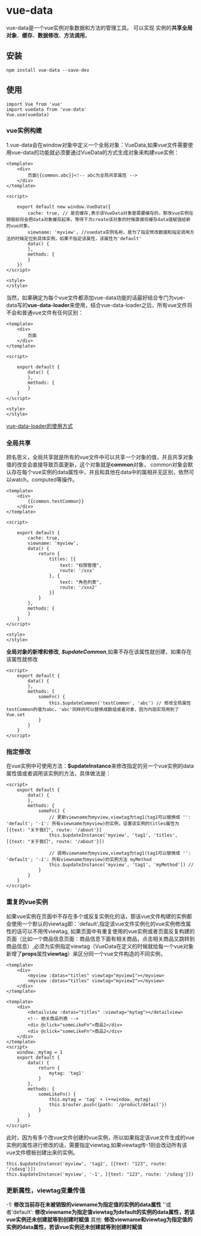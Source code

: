 # vue-data
vue-data是一个vue实例对象数据和方法的管理工具。
可以实现 实例的**共享全局对象**、**缓存**、**数据修改**、**方法调用**。
## 安装
```
npm install vue-data --save-dev
```
## 使用
```
import Vue from 'vue'
import vuedata from 'vue-data'
Vue.use(vuedata)
```
### vue实例构建
1.vue-data会在window对象中定义一个全局对象：VueData,如果vue文件需要使用vue-data的功能就必须要通过VueData的方式生成对象来构建vue实例：
```
<template>
	<div>
		页面{{common.abc}}<!-- abc为全局共享属性 -->
	</div>
</template>

<script>
	
	export default new window.VueData({
		cache: true, // 是否缓存,表示该VueData对象是需要缓存的，那改vue实例在销毁前将会把data对象缓存起来，等待下次create该对象的时候直接将缓存data值赋值给新的vue对象。
		viewname: 'myview', //vuedata实例名称，是为了指定修改数据和指定调用方法的时候定位到具体实例，如果不指定该属性，该属性为'default'
		data() {
		},
		methods: {
		}
	})
</script>

<style>
</style>
```
当然，如果确定为每个vue文件都添加vue-data功能的话最好结合专门为vue-data写的**vue-data-loader**来使用，结合vue-data-loader之后，所有vue文件将不会和普通vue文件有任何区别：
```
<template>
	<div>
		页面
	</div>
</template>

<script>
	
	export default {
		data() {
		},
		methods: {
		}
	}
</script>

<style>
</style>
```
[vue-data-loader的使用方式](https://github.com/avengang/vue-data-loader/tree/master)
### 全局共享
顾名思义，全局共享就是所有的vue文件中可以共享一个对象的值，并且共享对象值的改变会直接导致页面更新，这个对象就是**common**对象，
common对象会默认存在每个vue实例的data属性中，并且和其他在data中的属相并无区别，依然可以watch，computed等操作。
```
<template>
	<div>
		{{common.testCommon}}
	</div>
</template>

<script>
	
	export default {
		cache: true,
		viewname: 'myview',
		data() {
			return {
				titles: [{
					text: "权限管理",
					route: '/xxx'
				}, {
					text: "角色列表",
					route: '/xxx2'
				}]
			}
		},
		methods: {
		}
	}
</script>

<style>
</style>
```
**全局对象的新增和修改**, ***$updateCommon***,如果不存在该属性就创建，如果存在该属性就修改
```
<script>
	export default {
		data() {
		},
		methods: {
			someFn() {
				this.$updateCommon('testCommon', 'abc') // 修改全局属性testCommon的值为abc，'abc'同样的可以替换成数组或者对象，因为内部实现用到了Vue.set
			}
		}
	}
</script>
```

### 指定修改
在vue实例中可使用方法：**$updateInstance**来修改指定的另一个vue实例的data属性值或者调用该实例的方法，具体做法是：
```
<script>
	export default {
		data() {
		},
		methods: {
			someFn() {
				// 更新viewname为myview,viewtag为tag1(tag1可以替换成 '': 'default'; '-1': 所有viewname为myview)的实例，设置该实例的titles属性为[{text: "关于我们", route: '/about'}]
				this.$updateInstance('myview', 'tag1', 'titles', [{text: "关于我们", route: '/about'}])
				
				// 调用viewname为myview,viewtag为tag1(tag1可以替换成 '': 'default'; '-1': 所有viewname为myview)的实例方法 myMethod
				this.$updateInstance('myview', 'tag1', 'myMethod']) // 
			}
		}
	}
</script>
```
### 重复的vue实例
如果vue实例在页面中不存在多个或反复实例化的话，那该vue文件构建的实例都会使用一个默认的viewtag即：'default',指定该vue文件实例化的vue实例修改属性的话可以不用传viewtag,
如果页面中有重复使用的vue实例或者页面反复构建的页面（比如一个商品信息页面：商品信息下面有相关商品，点击相关商品又跳转到商品信息）,必须为实例指定viewtag（VueData在定义的时候就给每一个vue对象新增了**props**属性**viewtag**）来区分同一个vue文件构造的不同实例，
```
<template>
	<div>
		<myview :datas="titles" viewtag="myview1"></myview>
		<myview :datas="titles" viewtag="myview2"></myview>
	</div>
</template>
```
```
<template>
	<div>
		<detailview :datas="titles" :viewtag="mytag"></detailview>
		<!-- 相关商品列表 -->
		<div @click="someLikeFn">商品1</div>
		<div @click="someLikeFn">商品2</div>
	</div>
</template>
<script>
	window._mytag = 1
	export default {
		data() {
			return {
				mytag: 'tag1'
			}
		},
		methods: {
			someLikeFn() {
				this.mytag = 'tag' + (++window._mytag)
				this.$router.push({path: '/product/detail'})
			}
		}
	}
</script>
```
此时，因为有多个改vue文件创建的vue实例，所以如果指定该vue文件生成的vue实例的属性进行修改的话，需要指定viewtag,如果viewtag传-1则会改动所有该vue文件模板创建出来的实例。
```
this.$updateInstance('myview', 'tag2', [{text: "123", route: '/sdasg'}])
this.$updateInstance('myview', '-1', [{text: "123", route: '/sdasg'}])
```
### 更新属性，viewtag变量传值

-1: **修改当前存在未被销毁的viewname为指定值的实例的data属性**
''或者'default': **修改viewname为指定值viewtag为default的实例的data属性，若该vue实例还未创建就等到创建时赋值**
其他: **修改viewname和viewtag为指定值的实例的data属性，若该vue实例还未创建就等到创建时赋值**